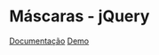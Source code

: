 # Máscaras - jQuery
[Documentação](https://igorescobar.github.io/jQuery-Mask-Plugin/docs.html)
[Demo](https://htmlpreview.github.io/?https://github.com/ValterAndrei/mask/blob/master/index.html)
